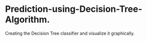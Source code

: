 # Prediction-using-Decision-Tree-Algorithm.
Creating the Decision Tree classifier and visualize it graphically.
